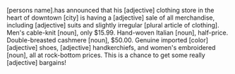 [persons name].has announced that his [adjective] clothing store in the heart of downtown [city] is having a [adjective] sale of all merchandise, including [adjective] suits and slightly irregular [plural article of clothing]. Men's cable-knit [noun], only $15.99. Hand-woven Italian [noun], half-price. Double-breasted cashmere [noun], $50.00. Genuine imported [color] [adjective] shoes, [adjective] handkerchiefs, and women's embroidered [noun], all at rock-bottom prices. This is a chance to get some really [adjective] bargains!
